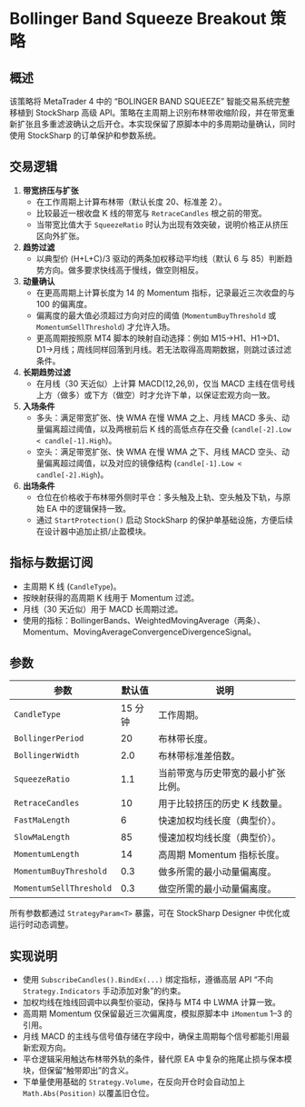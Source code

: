 # Bollinger Band Squeeze Breakout 策略

## 概述
该策略将 MetaTrader 4 中的 “BOLINGER BAND SQUEEZE” 智能交易系统完整移植到 StockSharp 高级 API。策略在主周期上识别布林带收缩阶段，并在带宽重新扩张且多重滤波确认之后开仓。本实现保留了原脚本中的多周期动量确认，同时使用 StockSharp 的订单保护和参数系统。

## 交易逻辑
1. **带宽挤压与扩张**
   - 在工作周期上计算布林带（默认长度 20、标准差 2）。
   - 比较最近一根收盘 K 线的带宽与 `RetraceCandles` 根之前的带宽。
   - 当带宽比值大于 `SqueezeRatio` 时认为出现有效突破，说明价格正从挤压区向外扩张。
2. **趋势过滤**
   - 以典型价 (H+L+C)/3 驱动的两条加权移动平均线（默认 6 与 85）判断趋势方向。做多要求快线高于慢线，做空则相反。
3. **动量确认**
   - 在更高周期上计算长度为 14 的 Momentum 指标，记录最近三次收盘的与 100 的偏离度。
   - 偏离度的最大值必须超过方向对应的阈值 (`MomentumBuyThreshold` 或 `MomentumSellThreshold`) 才允许入场。
   - 更高周期按照原 MT4 脚本的映射自动选择：例如 M15→H1、H1→D1、D1→月线；周线同样回落到月线。若无法取得高周期数据，则跳过该过滤条件。
4. **长期趋势过滤**
   - 在月线（30 天近似）上计算 MACD(12,26,9)，仅当 MACD 主线在信号线上方（做多）或下方（做空）时才允许下单，以保证宏观方向一致。
5. **入场条件**
   - 多头：满足带宽扩张、快 WMA 在慢 WMA 之上、月线 MACD 多头、动量偏离超过阈值，以及两根前后 K 线的高低点存在交叠 (`candle[-2].Low < candle[-1].High`)。
   - 空头：满足带宽扩张、快 WMA 在慢 WMA 之下、月线 MACD 空头、动量偏离超过阈值，以及对应的镜像结构 (`candle[-1].Low < candle[-2].High`)。
6. **出场条件**
   - 仓位在价格收于布林带外侧时平仓：多头触及上轨、空头触及下轨，与原始 EA 中的逻辑保持一致。
   - 通过 `StartProtection()` 启动 StockSharp 的保护单基础设施，方便后续在设计器中追加止损/止盈模块。

## 指标与数据订阅
- 主周期 K 线 (`CandleType`)。
- 按映射获得的高周期 K 线用于 Momentum 过滤。
- 月线（30 天近似）用于 MACD 长周期过滤。
- 使用的指标：BollingerBands、WeightedMovingAverage（两条）、Momentum、MovingAverageConvergenceDivergenceSignal。

## 参数
| 参数 | 默认值 | 说明 |
| --- | --- | --- |
| `CandleType` | 15 分钟 | 工作周期。 |
| `BollingerPeriod` | 20 | 布林带长度。 |
| `BollingerWidth` | 2.0 | 布林带标准差倍数。 |
| `SqueezeRatio` | 1.1 | 当前带宽与历史带宽的最小扩张比例。 |
| `RetraceCandles` | 10 | 用于比较挤压的历史 K 线数量。 |
| `FastMaLength` | 6 | 快速加权均线长度（典型价）。 |
| `SlowMaLength` | 85 | 慢速加权均线长度（典型价）。 |
| `MomentumLength` | 14 | 高周期 Momentum 指标长度。 |
| `MomentumBuyThreshold` | 0.3 | 做多所需的最小动量偏离度。 |
| `MomentumSellThreshold` | 0.3 | 做空所需的最小动量偏离度。 |

所有参数都通过 `StrategyParam<T>` 暴露，可在 StockSharp Designer 中优化或运行时动态调整。

## 实现说明
- 使用 `SubscribeCandles().BindEx(...)` 绑定指标，遵循高层 API “不向 `Strategy.Indicators` 手动添加对象”的约束。
- 加权均线在烛线回调中以典型价驱动，保持与 MT4 中 LWMA 计算一致。
- 高周期 Momentum 仅保留最近三次偏离度，模拟原脚本中 `iMomentum` 1–3 的引用。
- 月线 MACD 的主线与信号值存储在字段中，确保主周期每个信号都能引用最新宏观方向。
- 平仓逻辑采用触达布林带外轨的条件，替代原 EA 中复杂的拖尾止损与保本模块，但保留“触带即出”的含义。
- 下单量使用基础的 `Strategy.Volume`，在反向开仓时会自动加上 `Math.Abs(Position)` 以覆盖旧仓位。
